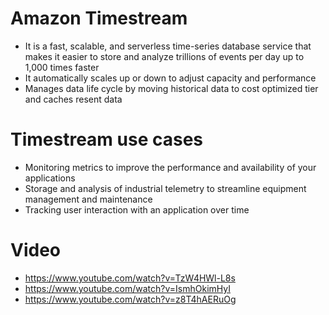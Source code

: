 
# Amazon Timestream 
- It is a fast, scalable, and serverless time-series database service that makes it easier to store and analyze trillions 
  of events per day up to 1,000 times faster
- It automatically scales up or down to adjust capacity and performance
- Manages data life cycle by moving historical data to cost optimized tier and caches resent data
# Timestream use cases
- Monitoring metrics to improve the performance and availability of your applications
- Storage and analysis of industrial telemetry to streamline equipment management and maintenance
- Tracking user interaction with an application over time
# Video
- https://www.youtube.com/watch?v=TzW4HWl-L8s
- https://www.youtube.com/watch?v=IsmhOkimHyI
- https://www.youtube.com/watch?v=z8T4hAERuOg
